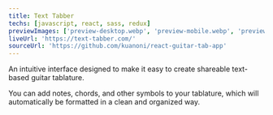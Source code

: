 ```yaml
---
title: Text Tabber
techs: [javascript, react, sass, redux]
previewImages: ['preview-desktop.webp', 'preview-mobile.webp', 'preview-tablet.webp']
liveUrl: 'https://text-tabber.com/'
sourceUrl: 'https://github.com/kuanoni/react-guitar-tab-app'
---
```


An intuitive interface designed to make it easy to create shareable text-based guitar tablature.

You can add notes, chords, and other symbols to your tablature, which will automatically be formatted in a clean and organized way.
